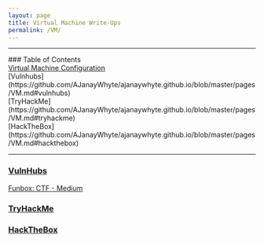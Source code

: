 ```yaml
---
layout: page
title: Virtual Machine Write-Ups
permalink: /VM/
---
```


<hr>
### Table of Contents<br>
<a href="{{ site.baseurl }}/setup">Virtual Machine Configuration</a><br>
[Vulnhubs](https://github.com/AJanayWhyte/ajanaywhyte.github.io/blob/master/pages/VM.md#vulnhubs)<br>
[TryHackMe](https://github.com/AJanayWhyte/ajanaywhyte.github.io/blob/master/pages/VM.md#tryhackme)<br>
[HackTheBox](https://github.com/AJanayWhyte/ajanaywhyte.github.io/blob/master/pages/VM.md#hackthebox)<br>
<hr>

### <span style="color:red">[VulnHubs](link)</span>

 <a href="{{ site.baseurl }}/funbox4">Funbox: CTF - Medium</a><br>

### [TryHackMe](link)

### [HackTheBox](link)

